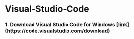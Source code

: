 # Visual-Studio-Code

<h3>
  1. Download Visual Studio Code for Windows 
  [link](https://code.visualstudio.com/download)
</h3>
